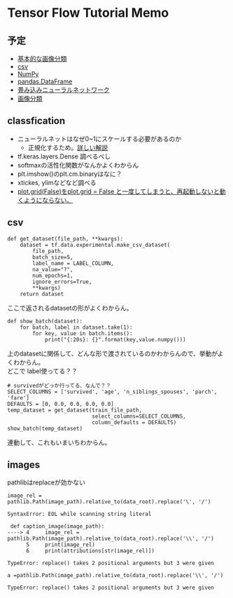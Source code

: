 # Tensor Flow Tutorial Memo
## 予定
- [基本的な画像分類](https://www.tensorflow.org/tutorials/keras/classification?hl=ja)
- [csv](https://www.tensorflow.org/tutorials/load_data/csv?hl=ja)
- [NumPy](https://www.tensorflow.org/tutorials/load_data/numpy?hl=ja)
- [pandas.DataFrame](https://www.tensorflow.org/tutorials/load_data/pandas_dataframe?hl=ja)
- [畳み込みニューラルネットワーク](https://www.tensorflow.org/tutorials/images/cnn?hl=ja)
- [画像分類](https://www.tensorflow.org/tutorials/images/classification?hl=ja)

## classfication
- ニューラルネットはなぜ0~1にスケールする必要があるのか
  - 正規化するため。[詳しい解説](https://qiita.com/ryouka0122/items/a7fbad253680bb7f815e)
- tf.keras.layers.Dense 調べるべし
- softmaxの活性化関数がなんかよくわからん
- plt.imshow()のplt.cm.binaryはなに？
- xtickes, ylimなどなど調べる
- [plot.grid(False)をplot.grid = False と一度してしまうと、再起動しないと動くようにならない。](https://forum.omz-software.com/topic/906/mathplotlib-grid)

## csv
```
def get_dataset(file_path, **kwargs):
    dataset = tf.data.experimental.make_csv_dataset(
        file_path,
        batch_size=5,
        label_name = LABEL_COLUMN,
        na_value="?",
        num_epochs=1,
        ignore_errors=True,
        **kwargs)
    return dataset
```
ここで返されるdatasetの形がよくわからん。

```
def show_batch(dataset):
    for batch, label in dataset.take(1):
        for key, value in batch.items():
            print("{:20s}: {}".format(key,value.numpy()))
```
上のdatasetに関係して、どんな形で渡されているのかわからんので、挙動がよくわからん。  
どこで label使ってる？？

```
# survivedがどっか行ってる、なんで？？
SELECT_COLUMNS = ['survived', 'age', 'n_siblings_spouses', 'parch', 'fare']
DEFAULTS = [0, 0.0, 0.0, 0.0, 0.0]
temp_dataset = get_dataset(train_file_path, 
                           select_columns=SELECT_COLUMNS,
                           column_defaults = DEFAULTS)
show_batch(temp_dataset)
```
連動して、これもいまいちわからん。

## images
pathlibはreplaceが効かない
```
image_rel = pathlib.Path(image_path).relative_to(data_root).replace('\', '/')

SyntaxError: EOL while scanning string literal
```

```
 def caption_image(image_path):
----> 4     image_rel = pathlib.Path(image_path).relative_to(data_root).replace('\\', '/')
      5     print(image_rel)
      6     print(attributions[str(image_rel)])

TypeError: replace() takes 2 positional arguments but 3 were given
```

```
a =pathlib.Path(image_path).relative_to(data_root).replace('\\', '/')

TypeError: replace() takes 2 positional arguments but 3 were given
```






